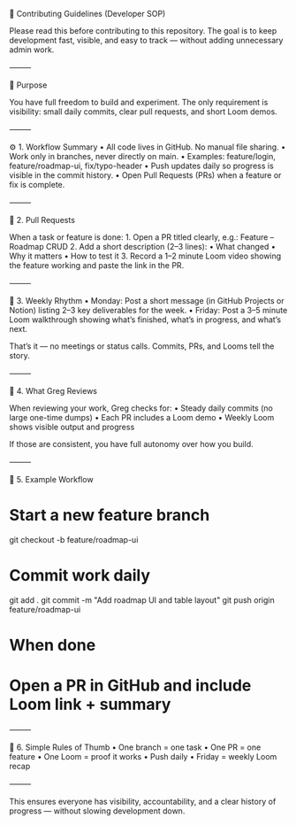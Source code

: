 🧱 Contributing Guidelines (Developer SOP)

Please read this before contributing to this repository.
The goal is to keep development fast, visible, and easy to track — without adding unnecessary admin work.

⸻

🎯 Purpose

You have full freedom to build and experiment. The only requirement is visibility: small daily commits, clear pull requests, and short Loom demos.

⸻

⚙️ 1. Workflow Summary
	•	All code lives in GitHub. No manual file sharing.
	•	Work only in branches, never directly on main.
	•	Examples: feature/login, feature/roadmap-ui, fix/typo-header
	•	Push updates daily so progress is visible in the commit history.
	•	Open Pull Requests (PRs) when a feature or fix is complete.

⸻

🚀 2. Pull Requests

When a task or feature is done:
	1.	Open a PR titled clearly, e.g.:
Feature – Roadmap CRUD
	2.	Add a short description (2–3 lines):
	•	What changed
	•	Why it matters
	•	How to test it
	3.	Record a 1–2 minute Loom video showing the feature working and paste the link in the PR.

⸻

🔁 3. Weekly Rhythm
	•	Monday: Post a short message (in GitHub Projects or Notion) listing 2–3 key deliverables for the week.
	•	Friday: Post a 3–5 minute Loom walkthrough showing what’s finished, what’s in progress, and what’s next.

That’s it — no meetings or status calls. Commits, PRs, and Looms tell the story.

⸻

👀 4. What Greg Reviews

When reviewing your work, Greg checks for:
	•	Steady daily commits (no large one-time dumps)
	•	Each PR includes a Loom demo
	•	Weekly Loom shows visible output and progress

If those are consistent, you have full autonomy over how you build.

⸻

🧩 5. Example Workflow

# Start a new feature branch
git checkout -b feature/roadmap-ui

# Commit work daily
git add .
git commit -m "Add roadmap UI and table layout"
git push origin feature/roadmap-ui

# When done
# Open a PR in GitHub and include Loom link + summary


⸻

🧭 6. Simple Rules of Thumb
	•	One branch = one task
	•	One PR = one feature
	•	One Loom = proof it works
	•	Push daily
	•	Friday = weekly Loom recap

⸻

This ensures everyone has visibility, accountability, and a clear history of progress — without slowing development down.
